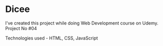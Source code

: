 # Dicee

I've created this project while doing Web Development course on Udemy. Project No #04

Technologies used - HTML, CSS, JavaScript
